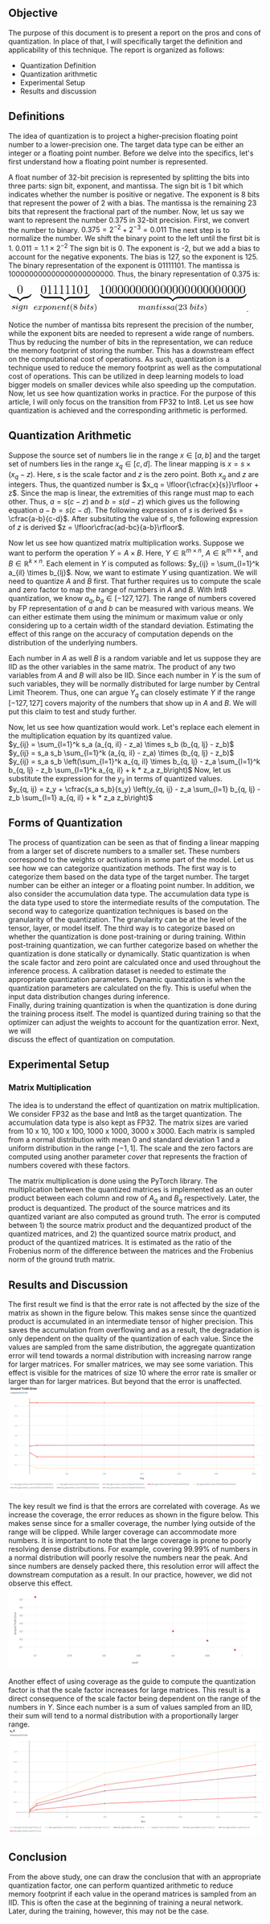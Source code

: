 ## Objective  
The purpose of this document is to present a report on the pros and cons of quantization. In place of that, I will specifically target the definition and applicability of this technique. The report is organized as follows:  
- Quantization Definition   
- Quantization arithmetic   
- Experimental Setup   
- Results and discussion    
  
## Definitions  
The idea of quantization is to project a higher-precision floating point number to a lower-precision one. The target data type can be either an integer or a floating point number. Before we delve into the specifics, let's first understand how a floating point number is represented.   
  
A float number of 32-bit precision is represented by splitting the bits into three parts: sign bit, exponent, and mantissa. The sign bit is 1 bit which indicates whether the number is positive or negative. The exponent is 8 bits that represent the power of 2 with a bias. The mantissa is the remaining 23 bits that represent the fractional part of the number. Now, let us say we want to represent the number 0.375 in 32-bit precision. First, we convert the number to binary. 
$0.375 = 2^{-2} + 2^{-3} = 0.011$ 
The next step is to normalize the number. We shift the binary point to the left until the first bit is 1. 
$0.011 = 1.1 \times 2^{-2}$ 
The sign bit is 0. The exponent is -2, but we add a bias to account for the negative exponents. The bias is 127, so the exponent is 125. The binary representation of the exponent is 01111101. The mantissa is 100000000000000000000000. Thus, the binary representation of 0.375 is:  
  
![assets/bits-explanation.png](https://github.com/mathadoor/quantization-experiments/blob/main/assets/bits-explanation.png).  

Notice the number of mantissa bits represent the precision of the number, while the exponent bits are needed to represent  a wide range of numbers. Thus by reducing the number of bits in the representation, we can reduce the memory footprint of storing the number. This has a downstream effect on the computational cost of operations. As such, quantization is a technique used to reduce the memory footprint as well as the computational cost of operations. This can be utilized in deep learning models to load bigger models on smaller devices while also speeding up the computation. Now, let us see how quantization works in practice. For the purpose of this article, I will only focus on the transition from FP32 to Int8. Let us see how quantization is achieved and the corresponding arithmetic is performed.

## Quantization Arithmetic

Suppose the source set of numbers lie in the range $x \in [a, b]$ and the target set of numbers lies in the range $x_q \in [c, d]$. The linear mapping is $x = s \times (x_q - z)$. Here, $s$ is the scale factor and $z$ is the zero point. Both $x_q$ and $z$ are integers. Thus, the quantized number is $x_q = \lfloor{\cfrac{x}{s}}\rfloor + z$. Since the map is linear, the extremities of this range must map to each other. Thus, $a=s(c - z)$ and $b=s(d - z)$ which gives us the following equation
$a-b = s(c - d)$. The following expression of $s$ is derived $s = \cfrac{a-b}{c-d}$. After subsituting the value of $s$, the following expression of $z$ is derived $z = \lfloor\cfrac{ad-bc}{a-b}\rfloor$.

Now let us see how quantized matrix multiplication works. Suppose we want to perform the operation $Y = A \times B$. Here,  $Y \in \mathbb{R}^{m \times n}$, $A \in \mathbb{R}^{m \times k}$, and $B \in \mathbb{R}^{k \times n}$. Each element in $Y$ is computed as follows:  $y_{ij} = \sum_{l=1}^k a_{il} \times b_{lj}$. 
Now, we want to estimate $Y$ using quantization. We will need to quantize $A$ and $B$ first. That further requires us to compute the scale and zero factor to map the range of numbers in $A$ and $B$. With Int8 quantization, we know $a_q, b_q \in [-127, 127]$. The range of numbers covered by FP representation of $a$ and $b$ can be measured with various means. We can either estimate them using the minimum or maximum value or only considering up to a certain width of the standard deviation. Estimating the effect of this range on the accuracy of computation depends on the distribution of the underlying numbers. 

Each number in $A$ as well $B$ is a random variable and let us suppose they are IID as the other variables in the same matrix. The product of any two variables from $A$ and $B$ will also be IID. Since each number in $Y$ is the sum of such variables, they will be normally distributed for large number by Central Limit Theorem. Thus, one can argue $Y_q$ can closely estimate $Y$ if the range $[-127, 127]$ covers majority of the numbers that show up in $A$ and $B$. We will put this claim to test and study further.

Now, let us see how quantization would work. Let's replace each element in the multiplication equation by its quantized value.    
$y_{ij} = \sum_{l=1}^k s_a (a_{q, il} - z_a) \times s_b (b_{q, lj} - z_b)$    
$y_{ij} = s_a s_b \sum_{l=1}^k (a_{q, il} - z_a) \times (b_{q, lj} - z_b)$   
$y_{ij} = s_a s_b \left(\sum_{l=1}^k a_{q, il} \times b_{q, lj} - z_a \sum_{l=1}^k b_{q, lj} - z_b \sum_{l=1}^k a_{q, il} + k * z_a z_b\right)$
Now, let us substitute the expression for the $y_{ij}$ in terms of quantized values.    
$y_{q, ij} = z_y + \cfrac{s_a s_b}{s_y} \left(y_{q, ij} - z_a \sum_{l=1} b_{q, lj} - z_b \sum_{l=1} a_{q, il} + k * z_a z_b\right)$

## Forms of Quantization  
The process of quantization can be seen as that of finding a linear mapping from a larger set of discrete numbers to a smaller set. These numbers correspond to the weights or activations in some part of the model. Let us see how we can categorize quantization methods.
The first way is to categorize them based on the data type of the target number. The target number can be either an integer or a floating point number. In addition, we also consider the accumulation data type. The accumulation data type is the data type used to store the intermediate results of the computation. 
The second way to categorize quantization techniques is based on the granularity of the quantization. The granularity can be at the level of the tensor, layer, or model itself. 
The third way is to categorize based on whether the quantization is done post-training or during training. Within post-training quantization, we can further categorize based on whether the quantization is done statically or dynamically. Static quantization is when the scale factor and zero point are calculated once and used throughout the inference process. A calibration dataset is needed to estimate the appropriate quantization parameters. Dynamic quantization is when the quantization parameters are calculated on the fly. This is useful when the input data distribution changes during inference.  
Finally, during training quantization is when the quantization is done during the training process itself. The model is quantized during training so that the optimizer can adjust the weights to account for the quantization error. Next, we will  
discuss the effect of quantization on computation.  
  
## Experimental Setup  
### Matrix Multiplication  
The idea is to understand the effect of quantization on matrix multiplication. We consider FP32 as the base and Int8 as the target quantization. The accumulation data type is also kept as FP32. The matrix sizes are varied from 10 x 10, 100 x 100, 1000 x 1000, 3000 x 3000. Each matrix is sampled from a normal distribution with mean 0 and standard deviation 1 and a uniform distribution in the range $[-1, 1]$. The scale and the zero factors are computed using another parameter $cover$ that represents the fraction of numbers covered with these factors. 
 
The matrix multiplication is done using the PyTorch library. The multiplication between the quantized matrices is implemented as an outer product between each column and row of $A_q$ and $B_q$ respectively. Later, the product is dequantized. The product of the source matrices and its quantized variant are also computed as ground truth. The error is computed between 1) the source matrix product and the dequantized product of the quantized matrices, and 2) the quantized source matrix product, and product of the quantized matrices. It is estimated as the ratio of the Frobenius norm of the difference between the matrices and the Frobenius norm of the ground truth matrix.

## Results and Discussion

The first result we find is that the error rate is not affected by the size of the matrix as shown in the figure below. This makes sense since the quantized product is accumulated in an intermediate tensor of higher precision. This saves the accumulation from overflowing and as a result, the degradation is only dependent on the quality of the quantization of each value. Since the values are sampled from the same distribution, the aggregate quantization error will tend towards a normal distribution with increasing narrow range for larger matrices. For smaller matrices, we may see some variation. This effect is visible for the matrices of size 10 where the error rate is smaller or larger than for larger matrices. But beyond that the error is unaffected. 
![Expected Error](assets/expected_error.png)

The key result we find is that the errors are correlated with coverage. As we increase the coverage, the error reduces as shown in the figure below. This makes sense since for a smaller coverage, the number lying outside of the range will be clipped. While larger coverage can accommodate more numbers. It is important to note that the large coverage is prone to poorly resolving dense distributions. For example, covering 99.99% of numbers in a normal distribution will poorly resolve the numbers near the peak. And since numbers are densely packed there, this resolution error will affect the downstream computation as a result. In our practice, however, we did not observe this effect. 
![Ground Truth Coverage](assets/cover_ground_truth.png)

Another effect of using coverage as the guide to compute the quantization factor is that the scale factor increases for large matrices. This result is a direct consequence of the scale factor being dependent on the range of the numbers in $Y$. Since each number is a sum of values sampled from an IID, their sum will tend to a normal distribution with a proportionally larger range. 
![Scale Matrix Size](https://github.com/mathadoor/quantization-experiments/blob/main/assets/scale_matrix_size.png)
## Conclusion
From the above study, one can draw the conclusion that with an appropriate quantization factor, one can perform quantized arithmetic to reduce memory footprint if each value in the operand matrices is sampled from an IID. This is often the case at the beginning of training a neural network. Later, during the training, however, this may not be the case. 

